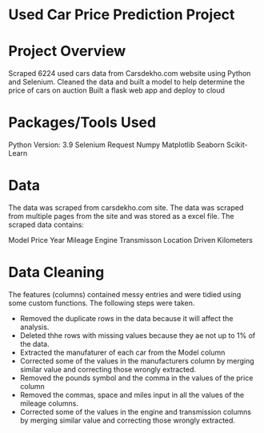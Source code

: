 # Used Car Price Prediction Project

# Project Overview

Scraped 6224 used cars data from Carsdekho.com website using Python and Selenium.
Cleaned the data and built a model to help determine the price of cars on auction
Built a flask web app and deploy to cloud
# Packages/Tools Used
Python Version: 3.9
Selenium
Request
Numpy
Matplotlib
Seaborn
Scikit-Learn
# Data
The data was scraped from carsdekho.com site. The data was scraped from multiple pages from the site and was stored as a excel file. The scraped data contains:

Model
Price
Year
Mileage
Engine
Transmisson
Location
Driven Kilometers

# Data Cleaning
The features (columns) contained messy entries and were tidied using some custom functions. The following steps were taken.

- Removed the duplicate rows in the data because it will affect the analysis.
- Deleted thhe rows with missing values because they ae not up to 1% of the data.
- Extracted the manufaturer of each car from the Model column
- Corrected some of the values in the manufacturers column by merging similar value and correcting those wrongly extracted.
- Removed the pounds symbol and the comma in the values of the price column
- Removed the commas, space and miles input in all the values of the mileage columns.
- Corrected some of the values in the engine and transmission columns by merging similar value and correcting those wrongly extracted.
